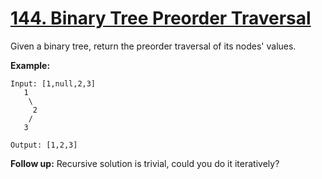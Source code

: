 # [144. Binary Tree Preorder Traversal](https://leetcode.com/problems/binary-tree-preorder-traversal/)

Given a binary tree, return the preorder traversal of its nodes' values.

**Example:**
```
Input: [1,null,2,3]
   1
    \
     2
    /
   3

Output: [1,2,3]
```
**Follow up:** Recursive solution is trivial, could you do it iteratively?

